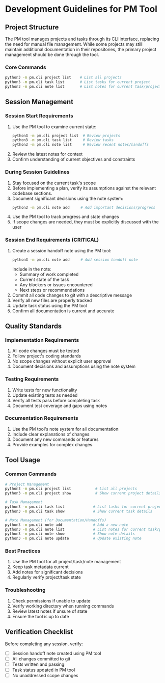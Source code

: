 # Development Guidelines for PM Tool

## Project Structure

The PM tool manages projects and tasks through its CLI interface, replacing the need for manual file management. While some projects may still maintain additional documentation in their repositories, the primary project management should be done through the tool.

### Core Commands

```bash
python3 -m pm.cli project list    # List all projects
python3 -m pm.cli task list       # List tasks for current project
python3 -m pm.cli note list       # List notes for current task/project
```

## Session Management

### Session Start Requirements

1. Use the PM tool to examine current state:
   ```bash
   python3 -m pm.cli project list  # Review projects
   python3 -m pm.cli task list     # Review tasks
   python3 -m pm.cli note list     # Review recent notes/handoffs
   ```
2. Review the latest notes for context
3. Confirm understanding of current objectives and constraints

### During Session Guidelines

1. Stay focused on the current task's scope
2. Before implementing a plan, verify its assumptions against the relevant codebase sections.
3. Document significant decisions using the note system:
   ```bash
   python3 -m pm.cli note add     # Add important decisions/progress
   ```
4. Use the PM tool to track progress and state changes
5. If scope changes are needed, they must be explicitly discussed with the user

### Session End Requirements (CRITICAL)

1. Create a session handoff note using the PM tool:
   ```bash
   python3 -m pm.cli note add     # Add session handoff note
   ```
   Include in the note:
   - Summary of work completed
   - Current state of the task
   - Any blockers or issues encountered
   - Next steps or recommendations
2. Commit all code changes to git with a descriptive message
3. Verify all new files are properly tracked
4. Update task status using the PM tool
5. Confirm all documentation is current and accurate

## Quality Standards

### Implementation Requirements

1. All code changes must be tested
2. Follow project's coding standards
3. No scope changes without explicit user approval
4. Document decisions and assumptions using the note system

### Testing Requirements

1. Write tests for new functionality
2. Update existing tests as needed
3. Verify all tests pass before completing task
4. Document test coverage and gaps using notes

### Documentation Requirements

1. Use the PM tool's note system for all documentation
2. Include clear explanations of changes
3. Document any new commands or features
4. Provide examples for complex changes

## Tool Usage

### Common Commands

```bash
# Project Management
python3 -m pm.cli project list           # List all projects
python3 -m pm.cli project show           # Show current project details

# Task Management
python3 -m pm.cli task list             # List tasks for current project
python3 -m pm.cli task show             # Show current task details

# Note Management (for Documentation/Handoffs)
python3 -m pm.cli note add              # Add a new note
python3 -m pm.cli note list             # List notes for current task/project
python3 -m pm.cli note show             # Show note details
python3 -m pm.cli note update           # Update existing note
```

### Best Practices

1. Use the PM tool for all project/task/note management
2. Keep task metadata current
3. Add notes for significant decisions
4. Regularly verify project/task state

### Troubleshooting

1. Check permissions if unable to update
2. Verify working directory when running commands
3. Review latest notes if unsure of state
4. Ensure the tool is up to date

## Verification Checklist

Before completing any session, verify:

- [ ] Session handoff note created using PM tool
- [ ] All changes committed to git
- [ ] Tests written and passing
- [ ] Task status updated in PM tool
- [ ] No unaddressed scope changes
